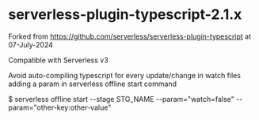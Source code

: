 # serverless-plugin-typescript-2.1.x 

Forked from https://github.com/serverless/serverless-plugin-typescript at 07-July-2024

Compatible with Serverless v3

Avoid auto-compiling typescript for every update/change in watch files adding a param in serverless offline start command 

$ serverless offline start --stage STG_NAME --param="watch=false" --param="other-key:other-value"
